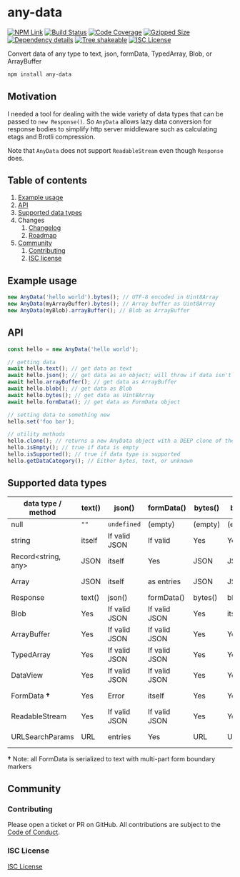 # any-data

[![NPM Link](https://img.shields.io/npm/v/any-data?v=1.0.0)](https://npmjs.com/package/any-data)
[![Build Status](https://github.com/github/docs/actions/workflows/main.yml/badge.svg)](https://github.com/kensnyder/any-data/actions/new)
[![Code Coverage](https://codecov.io/gh/kensnyder/any-data/branch/main/graph/badge.svg?v=1.0.0)](https://codecov.io/gh/kensnyder/any-data)
[![Gzipped Size](https://badgen.net/bundlephobia/minzip/any-data/?label=minzipped+size&v=1.0.0)](https://bundlephobia.com/package/any-data@1.0.0)
[![Dependency details](https://badgen.net/bundlephobia/dependency-count/any-data?v=1.0.0)](https://www.npmjs.com/package/any-data?activeTab=dependencies)
[![Tree shakeable](https://badgen.net/bundlephobia/tree-shaking/any-data?v=1.0.0)](https://www.npmjs.com/package/any-data)
[![ISC License](https://img.shields.io/npm/l/any-data.svg?v=1.0.0)](https://opensource.org/licenses/ISC)

Convert data of any type to text, json, formData, TypedArray, Blob, or
ArrayBuffer

```bash
npm install any-data
```

## Motivation

I needed a tool for dealing with the wide variety of data types that can be
passed to `new Response()`. So `AnyData` allows lazy data conversion for response
bodies to simplify http server middleware such as calculating etags and Brotli
compression.

Note that `AnyData` does not support `ReadableStream` even though `Response`
does.

## Table of contents

1. [Example usage](#example-usage)
1. [API](#api)
1. [Supported data types](#supported-data-types)
1. Changes
   1. [Changelog](https://github.com/kensnyder/any-data/blob/master/CHANGELOG.md)
   1. [Roadmap](https://github.com/kensnyder/any-data/blob/master/ROADMAP.md)
1. [Community](#community)
   1. [Contributing](#contributing)
   1. [ISC license](#isc-license)

## Example usage

```ts
new AnyData('hello world').bytes(); // UTF-8 encoded in Uint8Array
new AnyData(myArrayBuffer).bytes(); // Array buffer as Uint8Array
new AnyData(myBlob).arrayBuffer(); // Blob as ArrayBuffer
```

## API

```ts
const hello = new AnyData('hello world');

// getting data
await hello.text(); // get data as text
await hello.json(); // get data as an object; will throw if data isn't valid JSON
await hello.arrayBuffer(); // get data as ArrayBuffer
await hello.blob(); // get data as Blob
await hello.bytes(); // get data as Uint8Array
await hello.formData(); // get data as FormData object

// setting data to something new
hello.set('foo bar');

// utility methods
hello.clone(); // returns a new AnyData object with a DEEP clone of the underlying data
hello.isEmpty(); // true if data is empty
hello.isSupported(); // true if data type is supported
hello.getDataCategory(); // Either bytes, text, or unknown
```

## Supported data types

| data type / method  | text() | json()        | formData()    | bytes() | blob()  | arrayBuffer() | clone()   |
| ------------------- | ------ | ------------- | ------------- | ------- | ------- | ------------- | --------- |
| null                | `""`   | `undefined`   | (empty)       | (empty) | (empty) | (empty)       | null      |
| string              | itself | If valid JSON | If valid      | Yes     | Yes     | Yes           | itself    |
| Record<string, any> | JSON   | itself        | Yes           | JSON    | JSON    | JSON          | deep copy |
| Array<any>          | JSON   | itself        | as entries    | JSON    | JSON    | JSON          | deep copy |
| Response            | text() | json()        | formData()    | bytes() | blob()  | arrayBuffer() | clone()   |
| Blob                | Yes    | If valid JSON | If valid JSON | Yes     | itself  | Yes           | deep copy |
| ArrayBuffer         | Yes    | If valid JSON | If valid JSON | Yes     | Yes     | Yes           | deep copy |
| TypedArray          | Yes    | If valid JSON | If valid JSON | Yes     | Yes     | Yes           | deep copy |
| DataView            | Yes    | If valid JSON | If valid JSON | Yes     | Yes     | Yes           | deep copy |
| FormData **†**      | Yes    | Error         | itself        | Yes     | Yes     | Yes           | deep copy |
| ReadableStream      | Yes    | If valid JSON | If valid JSON | Yes     | Yes     | Yes           | deep copy |
| URLSearchParams     | URL    | entries       | Yes           | URL     | URL     | URL           | deep copy |

**†** Note: all FormData is serialized to text with multi-part form boundary
markers

## Community

### Contributing

Please open a ticket or PR on GitHub. All contributions are subject to the
[Code of Conduct](./CONTRIBUTING.md).

### ISC License

[ISC License](./LICENSE)
